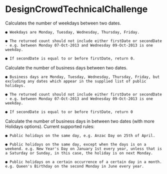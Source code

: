 # DesignCrowdTechnicalChallenge

Calculates the number of weekdays between two dates.
	
	● Weekdays are Monday, Tuesday, Wednesday, Thursday, Friday.
	
	● The returned count should not include either firstDate or secondDate - e.g. between Monday 07-Oct-2013 and Wednesday 09-Oct-2013 is one weekday.
	
	● If secondDate is equal to or before firstDate, return 0.
	
	

Calculate the number of business days between two dates.

	● Business days are Monday, Tuesday, Wednesday, Thursday, Friday, but excluding any dates which appear in the supplied list of public holidays.
	
	● The returned count should not include either firstDate or secondDate - e.g. between Monday 07-Oct-2013 and Wednesday 09-Oct-2013 is one weekday.
	
	● If secondDate is equal to or before firstDate, return 0


Calculate the number of business days in between two dates (with more Holidays options). Current supported rules:

	● Public holidays on the same day, e.g. Anzac Day on 25th of April.
	
	● Public holidays on the same day, except when the days is on a weekend. e.g. New Year's Day on January 1st every year, unless that is a Saturday or Sunday, in this case, the holiday is on next Monday.
	
	● Public holidays on a certain occurrence of a certain day in a month. e.g. Queen's Birthday on the second Monday in June every year.
